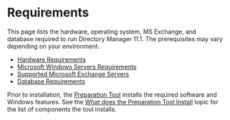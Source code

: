 # Requirements

This page lists the hardware, operating system, MS Exchange, and database required to run Directory
Manager 11.1. The prerequisites may vary depending on your environment.

- [Hardware Requirements](/docs/directorymanager/11.1/directorymanager/requirements/hardware.md)
- [Microsoft Windows Servers Requirements ](/docs/directorymanager/11.1/directorymanager/requirements/windowsserver.md)
- [Supported Microsoft Exchange Servers](/docs/directorymanager/11.1/directorymanager/requirements/exchangeservers.md)
- [Database Requirements](/docs/directorymanager/11.1/directorymanager/requirements/database.md)

Prior to installation, the [Preparation Tool](/docs/directorymanager/11.1/directorymanager/install/installer/preparationtool.md) installs the
required software and Windows features. See the
[What does the Preparation Tool Install](/docs/directorymanager/11.1/directorymanager/install/installer/whatprepinstall.md) topic for the list
of components the tool installs.
